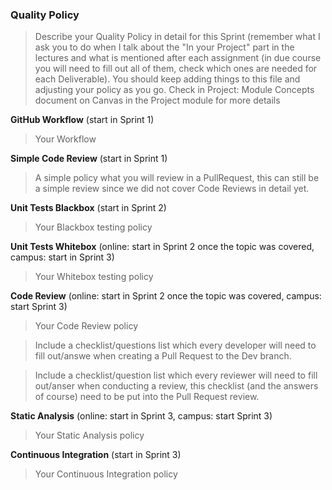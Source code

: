 ### Quality Policy
> Describe your Quality Policy in detail for this Sprint (remember what I ask you to do when I talk about the "In your Project" part in the lectures and what is mentioned after each assignment (in due course you will need to fill out all of them, check which ones are needed for each Deliverable). You should keep adding things to this file and adjusting your policy as you go.
> Check in Project: Module Concepts document on Canvas in the Project module for more details 

**GitHub Workflow** (start in Sprint 1)
  > Your Workflow

**Simple Code Review** (start in Sprint 1)
  > A simple policy what you will review in a PullRequest, this can still be a simple review since we did not cover Code Reviews in detail yet. 

**Unit Tests Blackbox** (start in Sprint 2)
  > Your Blackbox testing policy 

 **Unit Tests Whitebox** (online: start in Sprint 2 once the topic was covered, campus: start in Sprint 3)
  > Your Whitebox testing policy 

**Code Review** (online: start in Sprint 2 once the topic was covered, campus: start Sprint 3)
  > Your Code Review policy   

  > Include a checklist/questions list which every developer will need to fill out/answe when creating a Pull Request to the Dev branch. 

  > Include a checklist/question list which every reviewer will need to fill out/anser when conducting a review, this checklist (and the answers of course) need to be put into the Pull Request review.

**Static Analysis**  (online: start in Sprint 3, campus: start Sprint 3)
  > Your Static Analysis policy   

**Continuous Integration**  (start in Sprint 3)
  > Your Continuous Integration policy

